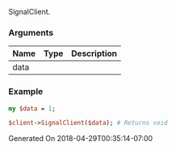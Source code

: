 SignalClient.
### Arguments
**Name**|**Type**|**Description**
:---|:---|:---
data||

### Example

```perl
my $data = 1;

$client->SignalClient($data); # Returns void
```


Generated On 2018-04-29T00:35:14-07:00